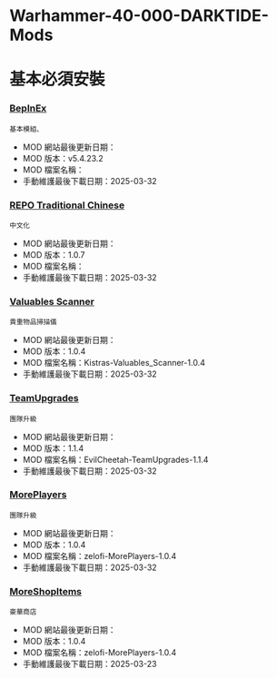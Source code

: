 # Warhammer-40-000-DARKTIDE-Mods

# 基本必須安裝

### [BepInEx](https://github.com/BepInEx/BepInEx)
    基本模組、
- MOD 網站最後更新日期：
- MOD 版本：v5.4.23.2
- MOD 檔案名稱：
- 手動維護最後下載日期：2025-03-32

### [REPO Traditional Chinese](https://thunderstore.io/c/repo/p/XoFKon/REPO_Traditional_Chinese/)
    中文化
- MOD 網站最後更新日期：
- MOD 版本：1.0.7
- MOD 檔案名稱：
- 手動維護最後下載日期：2025-03-32

### [Valuables Scanner](https://thunderstore.io/c/repo/p/Kistras/Valuables_Scanner/)
    貴重物品掃描儀
- MOD 網站最後更新日期：
- MOD 版本：1.0.4
- MOD 檔案名稱：Kistras-Valuables_Scanner-1.0.4
- 手動維護最後下載日期：2025-03-32

### [TeamUpgrades](https://thunderstore.io/c/repo/p/EvilCheetah/TeamUpgrades/)
    團隊升級
- MOD 網站最後更新日期：
- MOD 版本：1.1.4
- MOD 檔案名稱：EvilCheetah-TeamUpgrades-1.1.4
- 手動維護最後下載日期：2025-03-32

### [MorePlayers](https://thunderstore.io/c/repo/p/zelofi/MorePlayers/)
    團隊升級
- MOD 網站最後更新日期：
- MOD 版本：1.0.4
- MOD 檔案名稱：zelofi-MorePlayers-1.0.4
- 手動維護最後下載日期：2025-03-32

### [MoreShopItems](https://thunderstore.io/c/repo/p/GalaxyMods/MoreShopItems/)
    豪華商店
- MOD 網站最後更新日期：
- MOD 版本：1.0.4
- MOD 檔案名稱：zelofi-MorePlayers-1.0.4
- 手動維護最後下載日期：2025-03-23